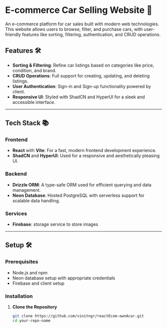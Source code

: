 # E-commerce Car Selling Website 🚗

An e-commerce platform for car sales built with modern web technologies. This website allows users to browse, filter, and purchase cars, with user-friendly features like sorting, filtering, authentication, and CRUD operations.

## Features 🛠️

- **Sorting & Filtering**: Refine car listings based on categories like price, condition, and brand.
- **CRUD Operations**: Full support for creating, updating, and deleting listings.
- **User Authentication**: Sign-in and Sign-up functionality powered by client.
- **Responsive UI**: Styled with ShadCN and HyperUI for a sleek and accessible interface.

---

## Tech Stack 📚

### Frontend
- **React** with **Vite**: For a fast, modern frontend development experience.
- **ShadCN** and **HyperUI**: Used for a responsive and aesthetically pleasing UI.

### Backend
- **Drizzle ORM**: A type-safe ORM used for efficient querying and data management.
- **Neon Database**: Hosted PostgreSQL with serverless support for scalable data handling.

### Services
- **Firebase**: storage service to store images

---

## Setup 🛠️

### Prerequisites

- Node.js and npm
- Neon database setup with appropriate credentials
- Firebase and client setup 

### Installation

1. **Clone the Repository**

   ```bash
   git clone https://github.com/vinitngr/reactEcom-ownAcar.git
   cd your-repo-name
